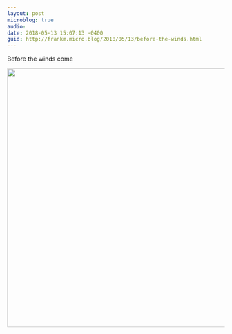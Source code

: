 ```yaml
---
layout: post
microblog: true
audio: 
date: 2018-05-13 15:07:13 -0400
guid: http://frankm.micro.blog/2018/05/13/before-the-winds.html
---
```

Before the winds come

<img src="http://frankmcpherson.blog/uploads/2018/d4d0190324.jpg" width="600" height="600" />
